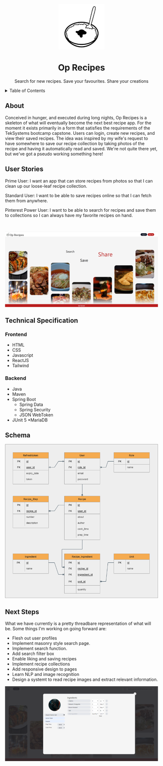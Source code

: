 <div align="center">
  <a href="https://oprecipes.com">
    <img src="/frontend/public/assets/noun-food-44237.png" width="150" height="150" font-color="white"/>
  </a>
  
# Op Recipes
  <p>Search for new recipes. Save your favourites. Share your creations</a>
</div>

  <details>
    <summary>Table of Contents</summary>
    <ul>
      <li><a href="about">About</a></li>
      <li><a href="technical-specification">Technical Specification</a></li>
      <li><a href="schema">Schema</a></li>
      <li><a href="next-steps">Next Steps</a></li>
    </ul>
  </details>

## About


<p> Conceived in hunger, and executed during long nights, Op Recipes is a skeleton of what will eventually become the next best recipe app. For the moment it exists primarily in a form that satisfies the requirements of the TekSystems bootcamp capstone. Users can login, create new recipes, and view their saved recipes. The idea was inspired by my wife's request to have somewhere to save our recipe collection by taking photos of the recipe and having it automatically read and saved. We're not quite there yet, but we've got a pseudo working something here! </p>

## User Stories

<p>Prime User: I want an app that can store recipes from photos so that I can clean up our loose-leaf recipe collection. </p>
<p>Standard User: I want to be able to save recipes online so that I can fetch them from anywhere. </p>
<p>Pinterest Power User: I want to be able to search for recipes and save them to collections so I can always have my favorite recipes on hand.</p>

<br />

![home](Resources/Imgs/Home_Page.png)

## Technical Specification

### Frontend
* HTML
* CSS
* Javascript 
* ReactJS
* Tailwind

### Backend
* Java
* Maven
* Spring Boot
  - Spring Data
  - Spring Security
  - JSON WebToken
* JUnit 5
*MariaDB

## Schema

![schema](Resources/Other/OP_Recipes_DB_Schema.png)

## Next Steps

<p>What we have currently is a pretty threadbare representation of what will be. Some things I'm working on going forward are:</p>

* Flesh out user profiles
* Implement masonry style search page.
* Implement search function.
* Add search filter box
* Enable liking and saving recipes
* Implement recipe collections
* Add responsive design to pages
* Learn NLP and image recognition
* Design a systemt to read recipe images and extract relevant information.

![Add-Recipe](Resources/Imgs/AddRecipe.png)



